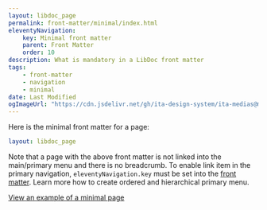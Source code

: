 ```yaml
---
layout: libdoc_page
permalink: front-matter/minimal/index.html
eleventyNavigation:
    key: Minimal front matter
    parent: Front Matter
    order: 10
description: What is mandatory in a LibDoc front matter
tags:
    - front-matter
    - navigation
    - minimal
date: Last Modified
ogImageUrl: "https://cdn.jsdelivr.net/gh/ita-design-system/ita-medias@main/bricss-og-image.png"
---
```

Here is the minimal front matter for a page:

```yaml
layout: libdoc_page
```

Note that a page with the above front matter is not linked into the main/primary menu and there is no breadcrumb. To enable link item in the primary navigation, `eleventyNavigation.key` must be set into the [front matter](/content/front-matter/index.md). Learn more how to create ordered and hierarchical primary menu.

[View an example of a minimal page](/content/front-matter/examples/minimal/ "You cannot find this page into main menu")
